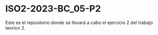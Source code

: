 # ISO2-2023-BC_05-P2

Este es el repositorio donde se llevará a cabo el ejercicio 2 del trabajo teorico 2.
